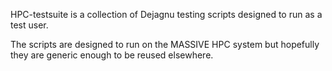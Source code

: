 HPC-testsuite is a collection of Dejagnu testing scripts designed to run as a test user.

The scripts are designed to run on the MASSIVE HPC system but hopefully they are generic enough to be reused elsewhere.

